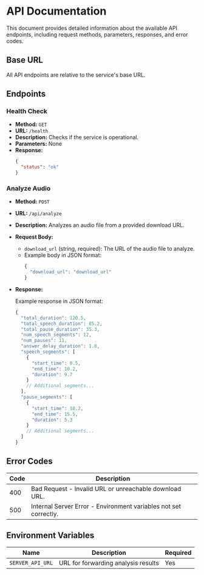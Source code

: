 # API Documentation

This document provides detailed information about the available API endpoints, including request methods, parameters, responses, and error codes.

## Base URL

All API endpoints are relative to the service's base URL.

## Endpoints

### Health Check

- **Method:** `GET`
- **URL:** `/health`
- **Description:** Checks if the service is operational.
- **Parameters:** None
- **Response:**
  ```json
  {
    "status": "ok"
  }
  ```

### Analyze Audio

- **Method:** `POST`
- **URL:** `/api/analyze`
- **Description:** Analyzes an audio file from a provided download URL.
- **Request Body:**
  - `download_url` (string, required): The URL of the audio file to analyze.
  - Example body in JSON format:
    ```javascript
    {
      "download_url": "download_url"
    }
    ```
- **Response:**

  Example response in JSON format:

  ```javascript
  {
    "total_duration": 120.5,
    "total_speech_duration": 85.2,
    "total_pause_duration": 35.3,
    "num_speech_segments": 12,
    "num_pauses": 11,
    "answer_delay_duration": 1.8,
    "speech_segments": [
      {
        "start_time": 0.5,
        "end_time": 10.2,
        "duration": 9.7
      }
      // Additional segments...
    ],
    "pause_segments": [
      {
        "start_time": 10.2,
        "end_time": 15.5,
        "duration": 5.3
      }
      // Additional segments...
    ]
  }
  ```

## Error Codes

| Code | Description                                                      |
| ---- | ---------------------------------------------------------------- |
| 400  | Bad Request - Invalid URL or unreachable download URL.           |
| 500  | Internal Server Error - Environment variables not set correctly. |

## Environment Variables

| Name             | Description                         | Required |
| ---------------- | ----------------------------------- | -------- |
| `SERVER_API_URL` | URL for forwarding analysis results | Yes      |
